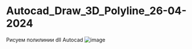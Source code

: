 # Autocad_Draw_3D_Polyline_26-04-2024
 Рисуем полилинии dll Autocad
![image](https://github.com/fishman123456/Autocad_Draw_3D_Polyline_26-04-2024/assets/106389581/863ec5fc-7f79-4903-a573-0f9618dab4d5)
